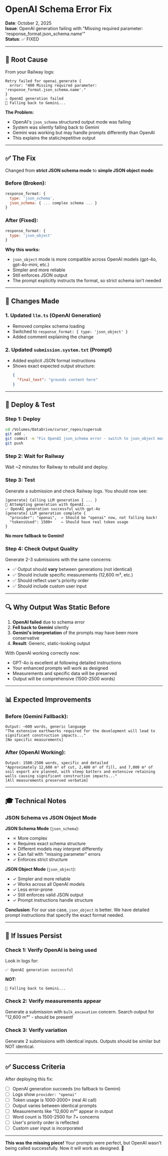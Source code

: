 # OpenAI Schema Error Fix

**Date**: October 2, 2025  
**Issue**: OpenAI generation failing with "Missing required parameter: 'response_format.json_schema.name'"  
**Status**: ✅ FIXED

---

## 🐛 **Root Cause**

From your Railway logs:
```
Retry failed for openai_generate {
  error: "400 Missing required parameter: 'response_format.json_schema.name'."
}
⚠️ OpenAI generation failed
🤖 Falling back to Gemini...
```

**The Problem:**
- OpenAI's `json_schema` structured output mode was failing
- System was silently falling back to Gemini
- Gemini was working but may handle prompts differently than OpenAI
- This explains the static/repetitive output

---

## ✅ **The Fix**

Changed from **strict JSON schema mode** to **simple JSON object mode**:

### Before (Broken):
```javascript
response_format: { 
  type: 'json_schema', 
  json_schema: { ... complex schema ... }
}
```

### After (Fixed):
```javascript
response_format: { 
  type: 'json_object' 
}
```

**Why this works:**
- `json_object` mode is more compatible across OpenAI models (gpt-4o, gpt-4o-mini, etc.)
- Simpler and more reliable
- Still enforces JSON output
- The prompt explicitly instructs the format, so strict schema isn't needed

---

## 📝 **Changes Made**

### 1. **Updated `llm.ts`** (OpenAI Generation)
- Removed complex schema loading
- Switched to `response_format: { type: 'json_object' }`
- Added comment explaining the change

### 2. **Updated `submission.system.txt`** (Prompt)
- Added explicit JSON format instructions
- Shows exact expected output structure:
  ```json
  {
    "final_text": "grounds content here"
  }
  ```

---

## 🚀 **Deploy & Test**

### Step 1: Deploy
```bash
cd /Volumes/DataDrive/cursor_repos/supersub
git add .
git commit -m "Fix OpenAI json_schema error - switch to json_object mode"
git push
```

### Step 2: Wait for Railway
Wait ~2 minutes for Railway to rebuild and deploy.

### Step 3: Test
Generate a submission and check Railway logs. You should now see:

```
[generate] Calling LLM generation { ... }
🤖 Attempting generation with OpenAI...
✅ OpenAI generation successful with gpt-4o
[generate] LLM generation complete {
  "provider": "openai",  ← Should be "openai" now, not falling back!
  "tokensUsed": 1500+    ← Should have real token usage
}
```

**No more fallback to Gemini!**

### Step 4: Check Output Quality
Generate 2-3 submissions with the same concerns:
- ✅ Output should **vary** between generations (not identical)
- ✅ Should include specific measurements (12,600 m³, etc.)
- ✅ Should reflect user's priority order
- ✅ Should include custom user input

---

## 🔍 **Why Output Was Static Before**

1. **OpenAI failed** due to schema error
2. **Fell back to Gemini** silently
3. **Gemini's interpretation** of the prompts may have been more conservative
4. **Result**: Generic, static-looking output

With OpenAI working correctly now:
- GPT-4o is excellent at following detailed instructions
- Your enhanced prompts will work as designed
- Measurements and specific data will be preserved
- Output will be comprehensive (1500-2500 words)

---

## 📊 **Expected Improvements**

### Before (Gemini Fallback):
```
Output: ~600 words, generic language
"The extensive earthworks required for the development will lead to 
significant construction impacts..."
[No specific measurements]
```

### After (OpenAI Working):
```
Output: 1500-2500 words, specific and detailed
"Approximately 12,600 m³ of cut, 2,400 m³ of fill, and 7,000 m³ of 
soil export are planned, with steep batters and extensive retaining 
walls causing significant construction impacts..."
[All measurements preserved verbatim]
```

---

## 🎓 **Technical Notes**

### JSON Schema vs JSON Object Mode

**JSON Schema Mode** (`json_schema`):
- ✗ More complex
- ✗ Requires exact schema structure
- ✗ Different models may interpret differently
- ✗ Can fail with "missing parameter" errors
- ✓ Enforces strict structure

**JSON Object Mode** (`json_object`):
- ✓ Simpler and more reliable
- ✓ Works across all OpenAI models
- ✓ Less error-prone
- ✓ Still enforces valid JSON output
- ✓ Prompt instructions handle structure

**Conclusion**: For our use case, `json_object` is better. We have detailed prompt instructions that specify the exact format needed.

---

## 🐛 **If Issues Persist**

### Check 1: Verify OpenAI is being used
Look in logs for:
```
✅ OpenAI generation successful
```

**NOT:**
```
🤖 Falling back to Gemini...
```

### Check 2: Verify measurements appear
Generate a submission with `bulk_excavation` concern.
Search output for "12,600 m³" - should be present!

### Check 3: Verify variation
Generate 2 submissions with identical inputs.
Outputs should be similar but NOT identical.

---

## ✅ **Success Criteria**

After deploying this fix:
- [ ] OpenAI generation succeeds (no fallback to Gemini)
- [ ] Logs show `provider: "openai"`
- [ ] Token usage is 1000-2000+ (real AI call)
- [ ] Output varies between identical prompts
- [ ] Measurements like "12,600 m³" appear in output
- [ ] Word count is 1500-2500 for 7+ concerns
- [ ] User's priority order is reflected
- [ ] Custom user input is incorporated

---

**This was the missing piece!** Your prompts were perfect, but OpenAI wasn't being called successfully. Now it will work as designed. 🎉

